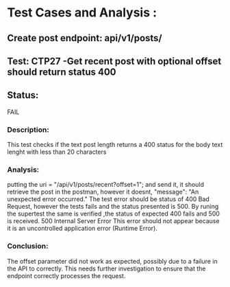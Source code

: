 # Test Cases and Analysis : 
## Create post endpoint: api/v1/posts/

## Test:  CTP27 -Get recent post with optional offset should return status 400

## Status:  
FAIL

### Description: 
This test checks if the text post length returns a 400 status for the body text lenght with less than 20 characters


### Analysis: 
putting the uri = "/api/v1/posts/recent?offset=1"; and send it, it should retrieve the post in the postman, however it doesnt,  "message": "An unexpected error occurred."
The test error should be status of 400 Bad Request, however the tests fails and the status presented is 500.
By runing the supertest the same is verified ,the status of expected 400 fails and 500 is received.
500 Internal Server Error
This error should not appear because it is an uncontrolled application error (Runtime Error).


### Conclusion: 
The offset parameter did not work as expected, possibly due to a failure in the API to correctly. This needs further investigation to ensure that the endpoint correctly processes the request.